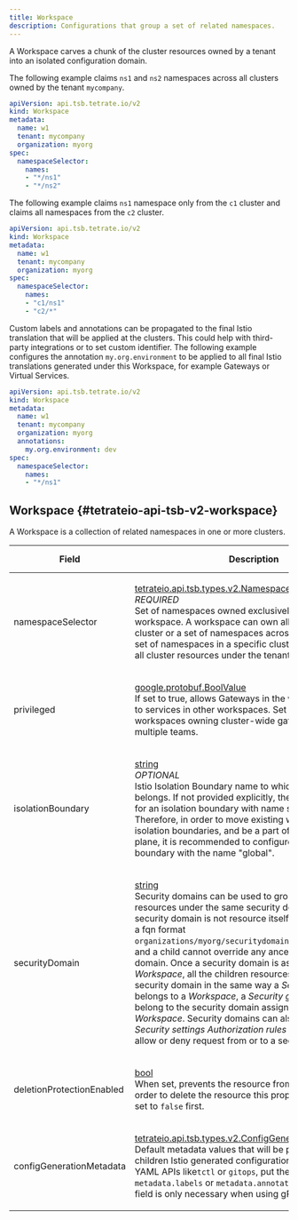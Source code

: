 ```yaml
---
title: Workspace
description: Configurations that group a set of related namespaces.
---
```




<!-- WARNING: This page is generated. Please take a look at extensions/plugin-service-bridge-api-docs/src/files/doc/page.ejs -->

A Workspace carves a chunk of the cluster resources owned by a
tenant into an isolated configuration domain.

The following example claims `ns1` and `ns2` namespaces across all
clusters owned by the tenant `mycompany`.

```yaml
apiVersion: api.tsb.tetrate.io/v2
kind: Workspace
metadata:
  name: w1
  tenant: mycompany
  organization: myorg
spec:
  namespaceSelector:
    names:
    - "*/ns1"
    - "*/ns2"
```

The following example claims `ns1` namespace only from the `c1`
cluster and claims all namespaces from the `c2` cluster.

```yaml
apiVersion: api.tsb.tetrate.io/v2
kind: Workspace
metadata:
  name: w1
  tenant: mycompany
  organization: myorg
spec:
  namespaceSelector:
    names:
    - "c1/ns1"
    - "c2/*"
```

Custom labels and annotations can be propagated to the final Istio translation that
will be applied at the clusters.
This could help with third-party integrations or to set custom identifier.
The following example configures the annotation `my.org.environment` to be applied to
all final Istio translations generated under this Workspace, for example Gateways or Virtual Services.

```yaml
apiVersion: api.tsb.tetrate.io/v2
kind: Workspace
metadata:
  name: w1
  tenant: mycompany
  organization: myorg
  annotations:
    my.org.environment: dev
spec:
  namespaceSelector:
    names:
    - "*/ns1"
```





## Workspace {#tetrateio-api-tsb-v2-workspace}

A Workspace is a collection of related namespaces in one or more clusters.



  
<div class="generated-table"></div>

<table>
<thead>
<tr>
<th>Field</th>
<th class="description">Description</th>
<th>Validation Rule</th>
</tr>
</thead>
    
<tr>
<td>


namespaceSelector

</td>

<td>

[tetrateio.api.tsb.types.v2.NamespaceSelector](../../tsb/types/v2/types#tetrateio-api-tsb-types-v2-namespaceselector) <br/> _REQUIRED_ <br/> Set of namespaces owned exclusively by this workspace. A
workspace can own all namespaces of a cluster or a set of
namespaces across any cluster or a set of namespaces in a
specific cluster. Use `*/*` to claim all cluster resources under
the tenant.

</td>

<td>

message = {<br/>&nbsp;&nbsp;required: `true`<br/>}<br/>

</td>
</tr>
    
<tr>
<td>


privileged

</td>

<td>

[google.protobuf.BoolValue](https://developers.google.com/protocol-buffers/docs/reference/google.protobuf#google.protobuf.BoolValue) <br/> If set to true, allows Gateways in the workspace to route to
services in other workspaces. Set this to true for workspaces
owning cluster-wide gateways shared by multiple teams.

</td>

<td>

&ndash;

</td>
</tr>
    
<tr>
<td>


isolationBoundary

</td>

<td>

[string](https://developers.google.com/protocol-buffers/docs/proto3#scalar) <br/> _OPTIONAL_ <br/> Istio Isolation Boundary name to which this workspace belongs.
If not provided explicitly, the workspace looks for an isolation boundary with
name set as "global". 
Therefore, in order to move existing workspaces to isolation boundaries, and
be a part of revisioned control plane, it is recommended to configure an
isolation boundary with the name "global".

</td>

<td>

&ndash;

</td>
</tr>
    
<tr>
<td>


securityDomain

</td>

<td>

[string](https://developers.google.com/protocol-buffers/docs/proto3#scalar) <br/> Security domains can be used to group different resources under the same security domain.
Although security domain is not resource itself currently, it follows a fqn format
`organizations/myorg/securitydomains/mysecuritydomain`, and a child cannot override any ancestor's
security domain.
Once a security domain is assigned to a _Workspace_, all the children resources will belong to that
security domain in the same way a _Security group_ belongs to a _Workspace_, a _Security group_ will also belong
to the security domain assigned to the _Workspace_.
Security domains can also be used to define _Security settings Authorization rules_ in which you can allow
or deny request from or to a security domain.

</td>

<td>

&ndash;

</td>
</tr>
    
<tr>
<td>


deletionProtectionEnabled

</td>

<td>

[bool](https://developers.google.com/protocol-buffers/docs/proto3#scalar) <br/> When set, prevents the resource from being deleted. In order to delete the resource this
property needs to be set to `false` first.

</td>

<td>

&ndash;

</td>
</tr>
    
<tr>
<td>


configGenerationMetadata

</td>

<td>

[tetrateio.api.tsb.types.v2.ConfigGenerationMetadata](../../tsb/types/v2/types#tetrateio-api-tsb-types-v2-configgenerationmetadata) <br/> Default metadata values that will be propagated to the children Istio generated configurations.
When using YAML APIs like`tctl` or `gitops`, put them into the `metadata.labels` or
`metadata.annotations` instead.
This field is only necessary when using gRPC APIs directly.

</td>

<td>

&ndash;

</td>
</tr>
    
</table>
  



